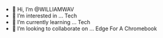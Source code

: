 - 👋 Hi, I’m @WILLIAMWAV
- 👀 I’m interested in ... Tech
- 🌱 I’m currently learning ... Tech
- 💞️ I’m looking to collaborate on ... Edge For A Chromebook


<!---
WILLIAMWAV/WILLIAMWAV is a ✨ special ✨ repository because its `README.md` (this file) appears on your GitHub profile.
You can click the Preview link to take a look at your changes.
--->
